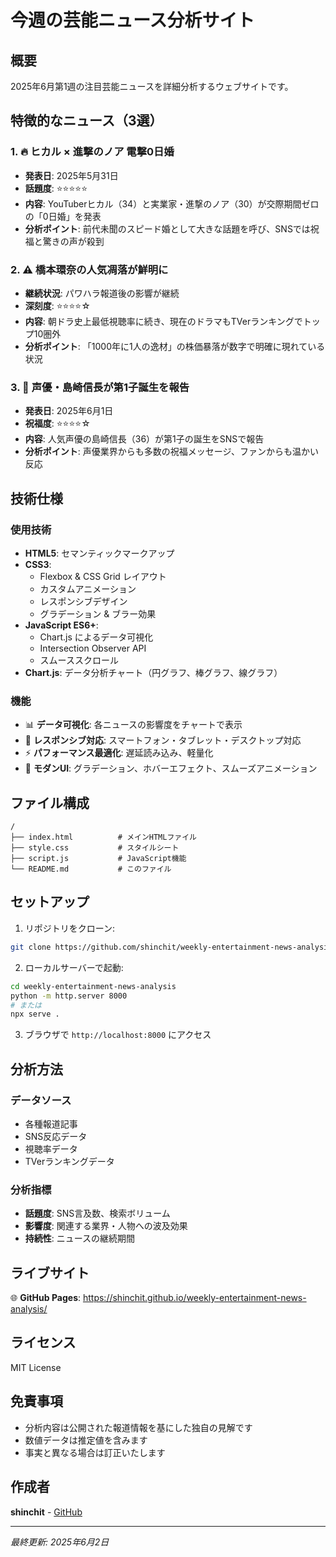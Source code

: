 # 今週の芸能ニュース分析サイト

## 概要
2025年6月第1週の注目芸能ニュースを詳細分析するウェブサイトです。

## 特徴的なニュース（3選）

### 1. 🔥 ヒカル × 進撃のノア 電撃0日婚
- **発表日**: 2025年5月31日
- **話題度**: ⭐⭐⭐⭐⭐
- **内容**: YouTuberヒカル（34）と実業家・進撃のノア（30）が交際期間ゼロの「0日婚」を発表
- **分析ポイント**: 前代未聞のスピード婚として大きな話題を呼び、SNSでは祝福と驚きの声が殺到

### 2. ⚠️ 橋本環奈の人気凋落が鮮明に
- **継続状況**: パワハラ報道後の影響が継続
- **深刻度**: ⭐⭐⭐⭐☆
- **内容**: 朝ドラ史上最低視聴率に続き、現在のドラマもTVerランキングでトップ10圏外
- **分析ポイント**: 「1000年に1人の逸材」の株価暴落が数字で明確に現れている状況

### 3. 🎉 声優・島崎信長が第1子誕生を報告
- **発表日**: 2025年6月1日
- **祝福度**: ⭐⭐⭐⭐☆
- **内容**: 人気声優の島崎信長（36）が第1子の誕生をSNSで報告
- **分析ポイント**: 声優業界からも多数の祝福メッセージ、ファンからも温かい反応

## 技術仕様

### 使用技術
- **HTML5**: セマンティックマークアップ
- **CSS3**: 
  - Flexbox & CSS Grid レイアウト
  - カスタムアニメーション
  - レスポンシブデザイン
  - グラデーション & ブラー効果
- **JavaScript ES6+**:
  - Chart.js によるデータ可視化
  - Intersection Observer API
  - スムーススクロール
- **Chart.js**: データ分析チャート（円グラフ、棒グラフ、線グラフ）

### 機能
- 📊 **データ可視化**: 各ニュースの影響度をチャートで表示
- 📱 **レスポンシブ対応**: スマートフォン・タブレット・デスクトップ対応
- ⚡ **パフォーマンス最適化**: 遅延読み込み、軽量化
- 🎨 **モダンUI**: グラデーション、ホバーエフェクト、スムーズアニメーション

## ファイル構成
```
/
├── index.html          # メインHTMLファイル
├── style.css           # スタイルシート
├── script.js           # JavaScript機能
└── README.md           # このファイル
```

## セットアップ

1. リポジトリをクローン:
```bash
git clone https://github.com/shinchit/weekly-entertainment-news-analysis.git
```

2. ローカルサーバーで起動:
```bash
cd weekly-entertainment-news-analysis
python -m http.server 8000
# または
npx serve .
```

3. ブラウザで `http://localhost:8000` にアクセス

## 分析方法

### データソース
- 各種報道記事
- SNS反応データ
- 視聴率データ
- TVerランキングデータ

### 分析指標
- **話題度**: SNS言及数、検索ボリューム
- **影響度**: 関連する業界・人物への波及効果
- **持続性**: ニュースの継続期間

## ライブサイト
🌐 **GitHub Pages**: https://shinchit.github.io/weekly-entertainment-news-analysis/

## ライセンス
MIT License

## 免責事項
- 分析内容は公開された報道情報を基にした独自の見解です
- 数値データは推定値を含みます
- 事実と異なる場合は訂正いたします

## 作成者
**shinchit** - [GitHub](https://github.com/shinchit)

---

*最終更新: 2025年6月2日*